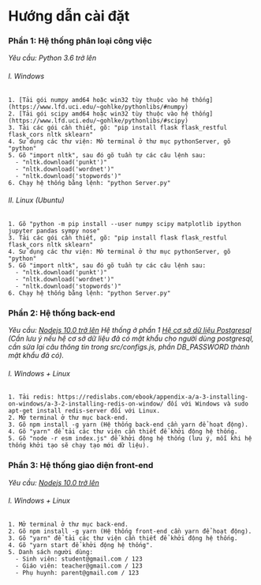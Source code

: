 # Hướng dẫn cài đặt
### Phần 1: Hệ thống phân loại công việc
*Yêu cầu: Python 3.6 trở lên* 
###### I. Windows
    1. [Tải gói numpy amd64 hoặc win32 tùy thuộc vào hệ thống](https://www.lfd.uci.edu/~gohlke/pythonlibs/#numpy)
    2. [Tải gói scipy amd64 hoặc win32 tùy thuộc vào hệ thống](https://www.lfd.uci.edu/~gohlke/pythonlibs/#scipy)
    3. Tải các gói cần thiết, gõ: "pip install flask flask_restful flask_cors nltk sklearn"
    4. Sử dụng các thư viện: Mở terminal ở thư mục pythonServer, gõ "python"
    5. Gõ "import nltk", sau đó gõ tuần tự các câu lệnh sau: 
      - "nltk.download('punkt')"
      - "nltk.download('wordnet')"
      - "nltk.download('stopwords')"
    6. Chạy hệ thống bằng lệnh: "python Server.py"
 
 ###### II. Linux (Ubuntu)
    1. Gõ "python -m pip install --user numpy scipy matplotlib ipython jupyter pandas sympy nose"
    3. Tải các gói cần thiết, gõ: "pip install flask flask_restful flask_cors nltk sklearn"
    4. Sử dụng các thư viện: Mở terminal ở thư mục pythonServer, gõ "python"
    5. Gõ "import nltk", sau đó gõ tuần tự các câu lệnh sau: 
      - "nltk.download('punkt')"
      - "nltk.download('wordnet')"
      - "nltk.download('stopwords')"
    6. Chạy hệ thống bằng lệnh: "python Server.py"
  
  ### Phần 2: Hệ thống back-end
  *Yêu cầu: [Nodejs 10.0 trở lên](https://nodejs.org/en/download/)
            Hệ thống ở phần 1 
            [Hệ cơ sở dữ liệu Postgresql](https://www.postgresql.org/download/) (Cần lưu ý nếu hệ cơ sở dữ liệu đã có mật                 khẩu cho người dùng postgresql, cần sửa lại câu thông tin trong src/configs.js, phần DB_PASSWORD thành mật khẩu đã              có).*
  ###### I. Windows + Linux
    1. Tải redis: https://redislabs.com/ebook/appendix-a/a-3-installing-on-windows/a-3-2-installing-redis-on-window/ đối với Windows và sudo apt-get install redis-server đối với Linux.
    2. Mở terminal ở thư mục back-end.
    3. Gõ npm install -g yarn (Hệ thống back-end cần yarn để hoạt động).
    4. Gõ "yarn" để tải các thư viện cần thiết để khởi động hệ thống.
    5. Gõ "node -r esm index.js" để khởi động hệ thống (lưu ý, mỗi khi hệ thống khởi tạo sẽ chạy tạo mới dữ liệu).
    
  ### Phần 3: Hệ thống giao diện front-end
   *Yêu cầu: [Nodejs 10.0 trở lên](https://nodejs.org/en/download/)*
   ###### I. Windows + Linux    
    1. Mở terminal ở thư mục back-end.
    2. Gõ npm install -g yarn (Hệ thống front-end cần yarn để hoạt động).
    3. Gõ "yarn" để tải các thư viện cần thiết để khởi động hệ thống.
    4. Gõ "yarn start để khởi động hệ thống".
    5. Danh sách người dùng:
      - Sinh viên: student@gmail.com / 123
      - Giáo viên: teacher@gmail.com / 123
      - Phụ huynh: parent@gmail.com / 123
      
